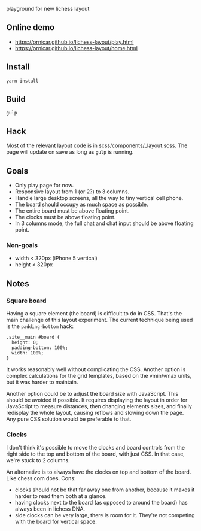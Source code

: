 playground for new lichess layout

## Online demo

- https://ornicar.github.io/lichess-layout/play.html
- https://ornicar.github.io/lichess-layout/home.html

## Install

    yarn install

## Build

    gulp

## Hack

Most of the relevant layout code is in scss/components/_layout.scss.
The page will update on save as long as `gulp` is running.

## Goals

- Only play page for now.
- Responsive layout from 1 (or 2?) to 3 columns.
- Handle large desktop screens, all the way to tiny vertical cell phone.
- The board should occupy as much space as possible.
- The entire board must be above floating point.
- The clocks must be above floating point.
- In 3 columns mode, the full chat and chat input should be above floating point.

### Non-goals

- width  < 320px (iPhone 5 vertical)
- height < 320px

## Notes

### Square board

Having a square element (the board) is difficult to do in CSS.
That's the main challenge of this layout experiment.
The current technique being used is the `padding-bottom` hack:
```
.site__main #board {
  height: 0;
  padding-bottom: 100%;
  width: 100%;
}
```
It works reasonably well without complicating the CSS.
Another option is complex calculations for the grid templates,
based on the vmin/vmax units, but it was harder to maintain.

Another option could be to adjust the board size with JavaScript.
This should be avoided if possible.
It requires displaying the layout in order for JavaScript
to measure distances, then changing elements sizes, and finally
redisplay the whole layout, causing reflows and slowing down
the page. Any pure CSS solution would be preferable to that.

### Clocks

I don't think it's possible to move the clocks and board controls
from the right side to the top and bottom of the board, with just CSS.
In that case, we're stuck to 2 columns.

An alternative is to always have the clocks on top and bottom of the board.
Like chess.com does.
Cons:
- clocks should not be that far away one from another,
because it makes it harder to read them both at a glance.
- having clocks next to the board (as opposed to around the board)
has always been in lichess DNA.
- side clocks can be very large, there is room for it.
They're not competing with the board for vertical space.
